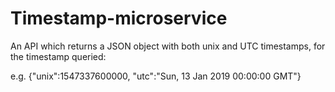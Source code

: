 # Timestamp-microservice
An API which returns a JSON object with both unix and UTC timestamps, for the timestamp queried:

e.g. {"unix":1547337600000, "utc":"Sun, 13 Jan 2019 00:00:00 GMT"}
